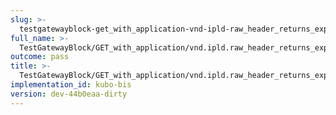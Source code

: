 ```yaml
---
slug: >-
  testgatewayblock-get_with_application-vnd-ipld-raw_header_returns_expected_caching_headers-header_etag
full_name: >-
  TestGatewayBlock/GET_with_application/vnd.ipld.raw_header_returns_expected_caching_headers/Header_ETag
outcome: pass
title: >-
  TestGatewayBlock/GET_with_application/vnd.ipld.raw_header_returns_expected_caching_headers/Header_ETag
implementation_id: kubo-bis
version: dev-44b0eaa-dirty
---
```


